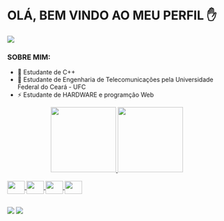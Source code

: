 

# OLÁ, BEM VINDO AO MEU PERFIL ✋

![](https://uploads.jovemnerd.com.br/wp-content/uploads/Regular_Show_Season_6_Episode_181-Still-1200x544.jpg)

### SOBRE MIM:

- 👻 Estudante de C++ 
- 📡 Estudante de Engenharia de Telecomunicações pela Universidade Federal do Ceará - UFC 
- ⚡️ Estudante de HARDWARE e programção Web
 
<div align="center">
  <a href="https://github.com/fernaandopauloo">
  <img height="150em" src="https://github-readme-stats.vercel.app/api?username=fernaandopauloo&show_icons=true&theme=dark&include_all_commits=true&count_private=true"/>
  <img height="150em" src="https://github-readme-stats.vercel.app/api/top-langs/?username=fernaandopauloo&layout=compact&langs_count=1&theme=dark"/>
</div>
 
 
 </div>
<div style="display: inline_block"><br>
  <img align="center" alt="" height="30" width="40" src="https://cdn.jsdelivr.net/gh/devicons/devicon/icons/linux/linux-original.svg">
  <img align="center" alt="" height="30" width="40" src="https://cdn.jsdelivr.net/gh/devicons/devicon/icons/cplusplus/cplusplus-original.svg">
  <img align="center" alt="" height="30" width="40" src="https://cdn.jsdelivr.net/gh/devicons/devicon/icons/arduino/arduino-original.svg">
  <img align="center" alt="" height="30" width="40" src="https://cdn.jsdelivr.net/gh/devicons/devicon/icons/vscode/vscode-original.svg">

</div>


## 
 
 <div>
  
  <a href="https://instagram.com/fernaandopauloo" target="_blank"><img src="https://img.shields.io/badge/-Instagram-%23E4405F?style=for-the-badge&logo=instagram&logoColor=white" target="_blank"></a>
   <a href="https://steamcommunity.com/id/fernaandopauloo/" target="_blank"><img src="https://img.shields.io/badge/Steam-000000?style=for-the-badge&logo=steam&logoColor=white"></a>
  <div/> 

  
